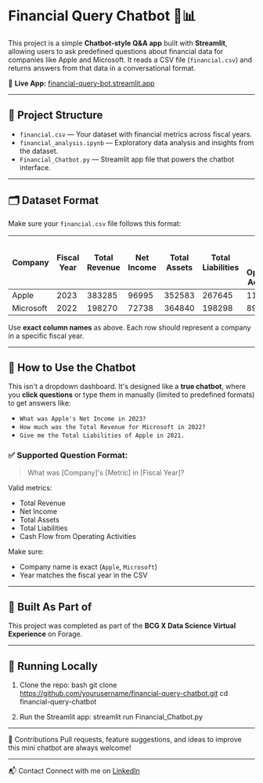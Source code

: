 # Financial Query Chatbot 💬📊

This project is a simple **Chatbot-style Q&A app** built with **Streamlit**, allowing users to ask predefined questions about financial data for companies like Apple and Microsoft. It reads a CSV file (`financial.csv`) and returns answers from that data in a conversational format.

🔗 **Live App:** [financial-query-bot.streamlit.app](https://financial-query-bot.streamlit.app)

---

## 🔧 Project Structure

- `financial.csv` — Your dataset with financial metrics across fiscal years.
- `financial_analysis.ipynb` — Exploratory data analysis and insights from the dataset.
- `Financial_Chatbot.py` — Streamlit app file that powers the chatbot interface.

---

## 🗂️ Dataset Format

Make sure your `financial.csv` file follows this format:

| Company   | Fiscal Year | Total Revenue | Net Income | Total Assets | Total Liabilities | Cash Flow from Operating Activities |
|-----------|-------------|----------------|------------|---------------|--------------------|--------------------------------------|
| Apple     | 2023        | 383285         | 96995      | 352583        | 267645             | 110543                               |
| Microsoft | 2022        | 198270         | 72738      | 364840        | 198298             | 89034                                |

Use **exact column names** as above. Each row should represent a company in a specific fiscal year.

---

## 💬 How to Use the Chatbot

This isn't a dropdown dashboard. It's designed like a **true chatbot**, where you **click questions** or type them in manually (limited to predefined formats) to get answers like:

- `What was Apple's Net Income in 2023?`
- `How much was the Total Revenue for Microsoft in 2022?`
- `Give me the Total Liabilities of Apple in 2021.`

### ✅ Supported Question Format:
> What was [Company]'s [Metric] in [Fiscal Year]?

Valid metrics:
- Total Revenue  
- Net Income  
- Total Assets  
- Total Liabilities  
- Cash Flow from Operating Activities

Make sure:
- Company name is exact (`Apple`, `Microsoft`)
- Year matches the fiscal year in the CSV

---

## 🧠 Built As Part of

This project was completed as part of the **BCG X Data Science Virtual Experience** on Forage.

---

## 🚀 Running Locally

1. Clone the repo:
   bash
git clone https://github.com/yourusername/financial-query-chatbot.git
cd financial-query-chatbot

2. Run the Streamlit app:
streamlit run Financial_Chatbot.py

---

🤝 Contributions
Pull requests, feature suggestions, and ideas to improve this mini chatbot are always welcome!

---

📬 Contact
Connect with me on [LinkedIn](https://www.linkedin.com/in/alwnshaji)




























